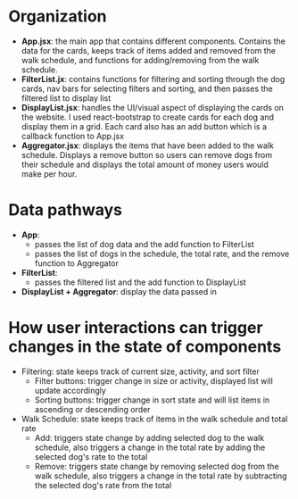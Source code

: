 # Organization
- **App.jsx**: the main app that contains different components. Contains the data for the cards, keeps track of items added and removed from the walk schedule, and functions for adding/removing from the walk schedule.
- **FilterList.jx**: contains functions for filtering and sorting through the dog cards, nav bars for selecting filters and sorting, and then passes the filtered list to display list
- **DisplayList.jsx**: handles the UI/visual aspect of displaying the cards on the website. I used react-bootstrap to create cards for each dog and display them in a grid. Each card also has an add button which is a callback function to App.jsx
- **Aggregator.jsx**: displays the items that have been added to the walk schedule. Displays a remove button so users can remove dogs from their schedule and displays the total amount of money
users would make per hour.

# Data pathways
- **App**:
    - passes the list of dog data and the add function to FilterList
    - passes the list of dogs in the schedule, the total rate, and the remove function to Aggregator
- **FilterList**:
    - passes the filtered list and the add function to DisplayList
- **DisplayList + Aggregator**: display the data passed in

# How user interactions can trigger changes in the state of components
- Filtering: state keeps track of current size, activity, and sort filter
    - Filter buttons: trigger change in size or activity, displayed list will update accordingly
    - Sorting buttons: trigger change in sort state and will list items in ascending or descending order
- Walk Schedule: state keeps track of items in the walk schedule and total rate
    - Add: triggers state change by adding selected dog to the walk schedule, also triggers a change in the total rate by adding the selected dog's rate to the total
    - Remove: triggers state change by removing selected dog from the walk schedule, also triggers a change in the total rate by subtracting the selected dog's rate from the total
